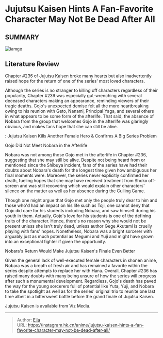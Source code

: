 # Jujutsu Kaisen Hints A Fan-Favorite Character May Not Be Dead After All


## SUMMARY 

![iamge](https://static1.srcdn.com/wordpress/wp-content/uploads/2023/09/nobara-kugisaki-from-jujutsu-kaisen.jpg)

## Literature Review

Chapter #236 of Jujutsu Kaisen broke many hearts but also inadvertently raised hope for the return of one of the series&#39; most loved characters.





Although the series is no stranger to killing off characters regardless of their popularity, Chapter #236 was especially gut-wrenching with several deceased characters making an appearance, reminding viewers of their tragic deaths. Gojo&#39;s unexpected demise felt all the more heartbreaking owing to his reunion with Geto, Nanami, Principal Yaga, and several others in what appears to be some form of the afterlife. That said, the absence of Nobara from the group that welcomes Gojo in the afterlife was glaringly obvious, and makes fans hope that she can still be alive.




 : Jujutsu Kaisen Kills Another Female Hero &amp; Confirms A Big Series Problem


 Gojo Did Not Meet Nobara in the Afterlife 
          

Nobara was not among those Gojo met in the afterlife in Chapter #236, suggesting that she may still be alive. Despite not being heard from or mentioned since the Shibuya incident, fans of the series have had their doubts about Nobara&#39;s death for the longest time given how ambiguous her final moments were. Moreover, the series never explicitly confirmed her death, fueling hopes that she may have received treatment from Shoko off-screen and was still recovering which would explain other characters&#39; silence on the matter as well as her absence during the Culling Game.

Though one might argue that Gojo met only the people truly dear to him and those who&#39;d had an impact on his life such as Toji, one cannot deny that Gojo did care for his students including Nobara, and saw himself during his youth in them. Actually, Gojo&#39;s love for his students is one of the defining traits of the character. Hence, there&#39;s no reason why she would not be present unless she isn&#39;t truly dead, unless author Gege Akutami is cruelly playing with fans&#39; hopes. Nonetheless, Nobara was a bright sorcerer with arguably just as much potential as Megumi and Yuji and might have grown into an exceptional fighter if given the opportunity.






 Nobara&#39;s Return Would Make Jujutsu Kaisen&#39;s Finale Even Better 
          

Given the general lack of well-executed female characters in shonen anime, Nobara was a breath of fresh air and has remained a favorite within the series despite attempts to replace her with Hana. Overall, Chapter #236 has raised many doubts with many being unsure of how the series will progress after such a monumental development. Regardless, Gojo&#39;s death has paved the way for the young sorcerers full of potential like Yuta, Yuji, and Nobara to take the spotlight as well as for the series&#39; original trio to reunite one last time albeit in a bittersweet battle before the grand finale of Jujutsu Kaisen.

Jujutsu Kaisen is available from Viz Media.



---

> Author: [Ella](https://instagram.hk.cn/)  
> URL: https://instagram.hk.cn/anime/jujutsu-kaisen-hints-a-fan-favorite-character-may-not-be-dead-after-all/  

